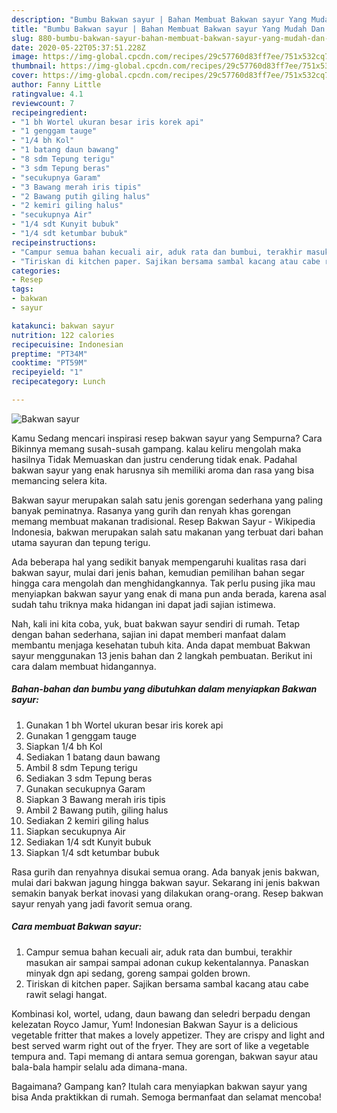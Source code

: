 ```yaml
---
description: "Bumbu Bakwan sayur | Bahan Membuat Bakwan sayur Yang Mudah Dan Praktis"
title: "Bumbu Bakwan sayur | Bahan Membuat Bakwan sayur Yang Mudah Dan Praktis"
slug: 880-bumbu-bakwan-sayur-bahan-membuat-bakwan-sayur-yang-mudah-dan-praktis
date: 2020-05-22T05:37:51.228Z
image: https://img-global.cpcdn.com/recipes/29c57760d83ff7ee/751x532cq70/bakwan-sayur-foto-resep-utama.jpg
thumbnail: https://img-global.cpcdn.com/recipes/29c57760d83ff7ee/751x532cq70/bakwan-sayur-foto-resep-utama.jpg
cover: https://img-global.cpcdn.com/recipes/29c57760d83ff7ee/751x532cq70/bakwan-sayur-foto-resep-utama.jpg
author: Fanny Little
ratingvalue: 4.1
reviewcount: 7
recipeingredient:
- "1 bh Wortel ukuran besar iris korek api"
- "1 genggam tauge"
- "1/4 bh Kol"
- "1 batang daun bawang"
- "8 sdm Tepung terigu"
- "3 sdm Tepung beras"
- "secukupnya Garam"
- "3 Bawang merah iris tipis"
- "2 Bawang putih giling halus"
- "2 kemiri giling halus"
- "secukupnya Air"
- "1/4 sdt Kunyit bubuk"
- "1/4 sdt ketumbar bubuk"
recipeinstructions:
- "Campur semua bahan kecuali air, aduk rata dan bumbui, terakhir masukan air sampai sampai adonan cukup kekentalannya. Panaskan minyak dgn api sedang, goreng sampai golden brown."
- "Tiriskan di kitchen paper. Sajikan bersama sambal kacang atau cabe rawit selagi hangat."
categories:
- Resep
tags:
- bakwan
- sayur

katakunci: bakwan sayur 
nutrition: 122 calories
recipecuisine: Indonesian
preptime: "PT34M"
cooktime: "PT59M"
recipeyield: "1"
recipecategory: Lunch

---
```



![Bakwan sayur](https://img-global.cpcdn.com/recipes/29c57760d83ff7ee/751x532cq70/bakwan-sayur-foto-resep-utama.jpg)

Kamu Sedang mencari inspirasi resep bakwan sayur yang Sempurna? Cara Bikinnya memang susah-susah gampang. kalau keliru mengolah maka hasilnya Tidak Memuaskan dan justru cenderung tidak enak. Padahal bakwan sayur yang enak harusnya sih memiliki aroma dan rasa yang bisa memancing selera kita.

Bakwan sayur merupakan salah satu jenis gorengan sederhana yang paling banyak peminatnya. Rasanya yang gurih dan renyah khas gorengan memang membuat makanan tradisional. Resep Bakwan Sayur - Wikipedia Indonesia, bakwan merupakan salah satu makanan yang terbuat dari bahan utama sayuran dan tepung terigu.

Ada beberapa hal yang sedikit banyak mempengaruhi kualitas rasa dari bakwan sayur, mulai dari jenis bahan, kemudian pemilihan bahan segar hingga cara mengolah dan menghidangkannya. Tak perlu pusing jika mau menyiapkan bakwan sayur yang enak di mana pun anda berada, karena asal sudah tahu triknya maka hidangan ini dapat jadi sajian istimewa.


Nah, kali ini kita coba, yuk, buat bakwan sayur sendiri di rumah. Tetap dengan bahan sederhana, sajian ini dapat memberi manfaat dalam membantu menjaga kesehatan tubuh kita. Anda dapat membuat Bakwan sayur menggunakan 13 jenis bahan dan 2 langkah pembuatan. Berikut ini cara dalam membuat hidangannya.

<!--inarticleads1-->

##### Bahan-bahan dan bumbu yang dibutuhkan dalam menyiapkan Bakwan sayur:

1. Gunakan 1 bh Wortel ukuran besar iris korek api
1. Gunakan 1 genggam tauge
1. Siapkan 1/4 bh Kol
1. Sediakan 1 batang daun bawang
1. Ambil 8 sdm Tepung terigu
1. Sediakan 3 sdm Tepung beras
1. Gunakan secukupnya Garam
1. Siapkan 3 Bawang merah iris tipis
1. Ambil 2 Bawang putih, giling halus
1. Sediakan 2 kemiri giling halus
1. Siapkan secukupnya Air
1. Sediakan 1/4 sdt Kunyit bubuk
1. Siapkan 1/4 sdt ketumbar bubuk


Rasa gurih dan renyahnya disukai semua orang. Ada banyak jenis bakwan, mulai dari bakwan jagung hingga bakwan sayur. Sekarang ini jenis bakwan semakin banyak berkat inovasi yang dilakukan orang-orang. Resep bakwan sayur renyah yang jadi favorit semua orang. 

<!--inarticleads2-->

##### Cara membuat Bakwan sayur:

1. Campur semua bahan kecuali air, aduk rata dan bumbui, terakhir masukan air sampai sampai adonan cukup kekentalannya. Panaskan minyak dgn api sedang, goreng sampai golden brown.
1. Tiriskan di kitchen paper. Sajikan bersama sambal kacang atau cabe rawit selagi hangat.


Kombinasi kol, wortel, udang, daun bawang dan seledri berpadu dengan kelezatan Royco Jamur, Yum! Indonesian Bakwan Sayur is a delicious vegetable fritter that makes a lovely appetizer. They are crispy and light and best served warm right out of the fryer. They are sort of like a vegetable tempura and. Tapi memang di antara semua gorengan, bakwan sayur atau bala-bala hampir selalu ada dimana-mana. 

Bagaimana? Gampang kan? Itulah cara menyiapkan bakwan sayur yang bisa Anda praktikkan di rumah. Semoga bermanfaat dan selamat mencoba!
